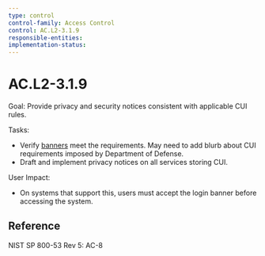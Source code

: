```yaml
---
type: control
control-family: Access Control
control: AC.L2-3.1.9
responsible-entities:
implementation-status:
---
```


# AC.L2-3.1.9

Goal: Provide privacy and security notices consistent with applicable CUI rules.

Tasks:

- Verify [banners](../banners.md) meet the requirements. May need to add blurb about CUI requirements imposed by Department of Defense.
- Draft and implement privacy notices on all services storing CUI.

User Impact:

- On systems that support this, users must accept the login banner before accessing the system.

## Reference

NIST SP 800-53 Rev 5: AC-8